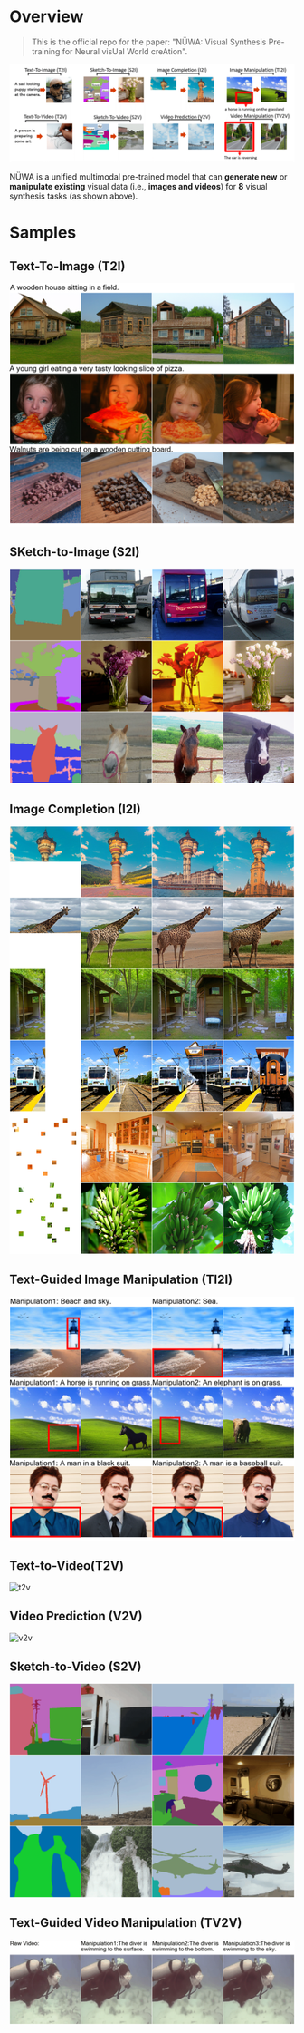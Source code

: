 
# Overview

> This is the official repo for the paper: "NÜWA: Visual Synthesis Pre-training for Neural visUal World creAtion".

![Overview](assets/overview.gif)

NÜWA is a unified multimodal pre-trained model that can **generate new** or **manipulate existing** visual data (i.e., **images and videos**) for **8** visual synthesis tasks (as shown above).

# Samples
## Text-To-Image (T2I)
![t2i](assets/t2i.png)

## SKetch-to-Image (S2I)
![s2i](assets/s2i.png)

## Image Completion (I2I)
![i2i](assets/i2i.png)

## Text-Guided Image Manipulation (TI2I)
![ti2i](assets/ti2i.png)

## Text-to-Video(T2V)
![t2v](assets/t2v.gif)

## Video Prediction (V2V)
![v2v](assets/v2v.gif)

## Sketch-to-Video (S2V)
![s2v](assets/s2v.gif)

## Text-Guided Video Manipulation (TV2V)
![out_final](assets/tv2v.gif)

